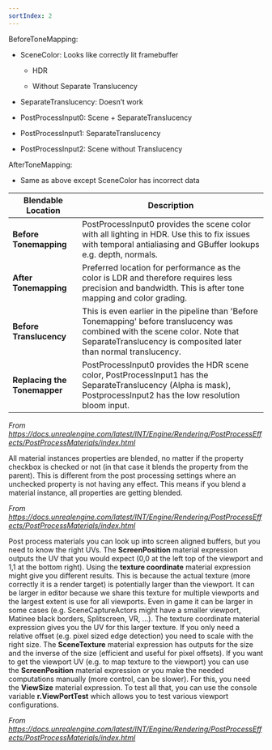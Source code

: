 ```yaml
---
sortIndex: 2
---
```


BeforeToneMapping:

- SceneColor: Looks like correctly lit framebuffer

  - HDR

  - Without Separate Translucency

- SeparateTranslucency: Doesn’t work

- PostProcessInput0: Scene + SeparateTranslucency

- PostProcessInput1: SeparateTranslucency

- PostProcessInput2: Scene without Translucency

AfterToneMapping:

- Same as above except SceneColor has incorrect data

<table><thead><tr class="header"><th><strong>Blendable Location</strong></th><th><strong>Description</strong></th></tr></thead><tbody><tr class="odd"><td><strong>Before Tonemapping</strong></td><td>PostProcessInput0 provides the scene color with all lighting in HDR. Use this to fix issues with temporal antialiasing and GBuffer lookups e.g. depth, normals.</td></tr><tr class="even"><td><strong>After Tonemapping</strong></td><td>Preferred location for performance as the color is LDR and therefore requires less precision and bandwidth. This is after tone mapping and color grading.</td></tr><tr class="odd"><td><strong>Before Translucency</strong></td><td>This is even earlier in the pipeline than 'Before Tonemapping' before translucency was combined with the scene color. Note that SeparateTranslucency is composited later than normal translucency.</td></tr><tr class="even"><td><strong>Replacing the Tonemapper</strong></td><td>PostProcessInput0 provides the HDR scene color, PostProcessInput1 has the SeparateTranslucency (Alpha is mask), PostprocessInput2 has the low resolution bloom input.</td></tr></tbody></table>

*From <https://docs.unrealengine.com/latest/INT/Engine/Rendering/PostProcessEffects/PostProcessMaterials/index.html>*

All material instances properties are blended, no matter if the property checkbox is checked or not (in that case it blends the property from the parent). This is different from the post processing settings where an unchecked property is not having any effect. This means if you blend a material instance, all properties are getting blended.

*From <https://docs.unrealengine.com/latest/INT/Engine/Rendering/PostProcessEffects/PostProcessMaterials/index.html>*

Post process materials you can look up into screen aligned buffers, but you need to know the right UVs. The **ScreenPosition** material expression outputs the UV that you would expect (0,0 at the left top of the viewport and 1,1 at the bottom right). Using the **texture coordinate** material expression might give you different results. This is because the actual texture (more correctly it is a render target) is potentially larger than the viewport. It can be larger in editor because we share this texture for multiple viewports and the largest extent is use for all viewports. Even in game it can be larger in some cases (e.g. SceneCaptureActors might have a smaller viewport, Matinee black borders, Splitscreen, VR, ...). The texture coordinate material expression gives you the UV for this larger texture. If you only need a relative offset (e.g. pixel sized edge detection) you need to scale with the right size. The **SceneTexture** material expression has outputs for the size and the inverse of the size (efficient and useful for pixel offsets). If you want to get the viewport UV (e.g. to map texture to the viewport) you can use the **ScreenPosition** material expression or you make the needed computations manually (more control, can be slower). For this, you need the **ViewSize** material expression. To test all that, you can use the console variable **r.ViewPortTest** which allows you to test various viewport configurations.

*From <https://docs.unrealengine.com/latest/INT/Engine/Rendering/PostProcessEffects/PostProcessMaterials/index.html>*
